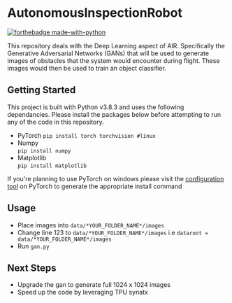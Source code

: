 # AutonomousInspectionRobot

[![forthebadge made-with-python](http://ForTheBadge.com/images/badges/made-with-python.svg)](https://www.python.org/)

This repository deals with the Deep Learning aspect of AIR. Specifically the Generative Adversarial Networks (GANs) that will be used to generate images of obstacles that the system would encounter during flight. These images would then be used to train an object classifier.

## Getting Started

This project is built with Python v3.8.3 and uses the following dependancies. Please install the packages below before attempting to run any of the code in this repository.

- PyTorch
    `pip install torch torchvision #linux`  
- Numpy  
    `pip install numpy`  
- Matplotlib  
    `pip install matplotlib`  

If you're planning to use PyTorch on windows please visit the [configuration tool](https://pytorch.org/get-started/locally/) on PyTorch to generate the appropriate install command

## Usage

- Place images into `data/*YOUR_FOLDER_NAME*/images`
- Change line 123 to `data/*YOUR_FOLDER_NAME*/images` i.e `dataroot = data/*YOUR_FOLDER_NAME*/images`
- Run `gan.py`

## Next Steps

- Upgrade the gan to generate full 1024 x 1024 images
- Speed up the code by leveraging TPU synatx 